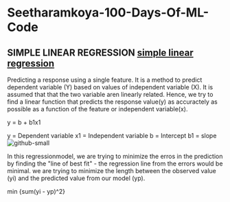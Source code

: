 # Seetharamkoya-100-Days-Of-ML-Code
## SIMPLE LINEAR REGRESSION [simple linear regression](https://github.com/Seetharamkoya/100-Days-Of-ML-Code/blob/master/simple_Linear%20Regression.ipynb)
Predicting a response using a single feature.
It is a method to predict dependent variable (Y) based on values of independent variable (X). It is assumed that that the two variable aren linearly related. Hence, we try to find a linear function that predicts the response value(y) as  accuractely as possible as a function of the feature or independent variable(x).

y = b + b1x1

y = Dependent variable
x1 = Independent variable
b = Intercept
b1 = slope
![github-small](https://www.skysilk.com/blog/wp-content/uploads/2018/09/SimpleLinearRegressionEquation.jpg)


In this regressionmodel, we are trying to minimize the erros in the prediction by finding the "line of best fit"  - the regression line from the errors would be minimal. we are trying to minimize the length between the observed value (yi) and the predicted value from our model (yp).

min {sum(yi - yp)^2}
